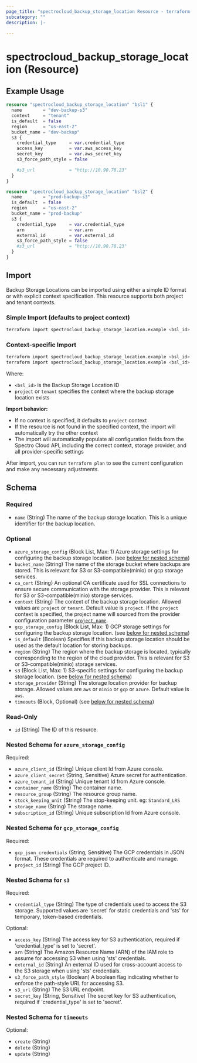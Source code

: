 ```yaml
---
page_title: "spectrocloud_backup_storage_location Resource - terraform-provider-spectrocloud"
subcategory: ""
description: |-
  
---
```


# spectrocloud_backup_storage_location (Resource)

  

## Example Usage


```terraform
resource "spectrocloud_backup_storage_location" "bsl1" {
  name        = "dev-backup-s3"
  context     = "tenant"
  is_default  = false
  region      = "us-east-2"
  bucket_name = "dev-backup"
  s3 {
    credential_type     = var.credential_type
    access_key          = var.aws_access_key
    secret_key          = var.aws_secret_key
    s3_force_path_style = false

    #s3_url             = "http://10.90.78.23"
  }
}

resource "spectrocloud_backup_storage_location" "bsl2" {
  name        = "prod-backup-s3"
  is_default  = false
  region      = "us-east-2"
  bucket_name = "prod-backup"
  s3 {
    credential_type     = var.credential_type
    arn                 = var.arn
    external_id         = var.external_id
    s3_force_path_style = false
    #s3_url             = "http://10.90.78.23"
  }
}
```

## Import

Backup Storage Locations can be imported using either a simple ID format or with explicit context specification. This resource supports both project and tenant contexts.

### Simple Import (defaults to project context)

```bash
terraform import spectrocloud_backup_storage_location.example <bsl_id>:project
```

### Context-specific Import

```bash
terraform import spectrocloud_backup_storage_location.example <bsl_id>:project
terraform import spectrocloud_backup_storage_location.example <bsl_id>:tenant
```

Where:
- `<bsl_id>` is the Backup Storage Location ID
- `project` or `tenant` specifies the context where the backup storage location exists

**Import behavior:**
- If no context is specified, it defaults to `project` context
- If the resource is not found in the specified context, the import will automatically try the other context
- The import will automatically populate all configuration fields from the Spectro Cloud API, including the correct context, storage provider, and all provider-specific settings

After import, you can run `terraform plan` to see the current configuration and make any necessary adjustments.


<!-- schema generated by tfplugindocs -->
## Schema

### Required

- `name` (String) The name of the backup storage location. This is a unique identifier for the backup location.

### Optional

- `azure_storage_config` (Block List, Max: 1) Azure storage settings for configuring the backup storage location. (see [below for nested schema](#nestedblock--azure_storage_config))
- `bucket_name` (String) The name of the storage bucket where backups are stored. This is relevant for S3 or S3-compatible(minio) or gcp storage services.
- `ca_cert` (String) An optional CA certificate used for SSL connections to ensure secure communication with the storage provider. This is relevant for S3 or S3-compatible(minio) storage services.
- `context` (String) The context of the backup storage location. Allowed values are `project` or `tenant`. Default value is `project`. If  the `project` context is specified, the project name will sourced from the provider configuration parameter [`project_name`](https://registry.terraform.io/providers/spectrocloud/spectrocloud/latest/docs#schema).
- `gcp_storage_config` (Block List, Max: 1) GCP storage settings for configuring the backup storage location. (see [below for nested schema](#nestedblock--gcp_storage_config))
- `is_default` (Boolean) Specifies if this backup storage location should be used as the default location for storing backups.
- `region` (String) The region where the backup storage is located, typically corresponding to the region of the cloud provider. This is relevant for S3 or S3-compatible(minio) storage services.
- `s3` (Block List, Max: 1) S3-specific settings for configuring the backup storage location. (see [below for nested schema](#nestedblock--s3))
- `storage_provider` (String) The storage location provider for backup storage. Allowed values are `aws` or `minio` or `gcp` or `azure`. Default value is `aws`.
- `timeouts` (Block, Optional) (see [below for nested schema](#nestedblock--timeouts))

### Read-Only

- `id` (String) The ID of this resource.

<a id="nestedblock--azure_storage_config"></a>
### Nested Schema for `azure_storage_config`

Required:

- `azure_client_id` (String) Unique client Id from Azure console.
- `azure_client_secret` (String, Sensitive) Azure secret for authentication.
- `azure_tenant_id` (String) Unique tenant Id from Azure console.
- `container_name` (String) The container name.
- `resource_group` (String) The resource group name.
- `stock_keeping_unit` (String) The stop-keeping unit. eg: `Standard_LRS`
- `storage_name` (String) The storage name.
- `subscription_id` (String) Unique subscription Id from Azure console.


<a id="nestedblock--gcp_storage_config"></a>
### Nested Schema for `gcp_storage_config`

Required:

- `gcp_json_credentials` (String, Sensitive) The GCP credentials in JSON format. These credentials are required to authenticate and manage.
- `project_id` (String) The GCP project ID.


<a id="nestedblock--s3"></a>
### Nested Schema for `s3`

Required:

- `credential_type` (String) The type of credentials used to access the S3 storage. Supported values are 'secret' for static credentials and 'sts' for temporary, token-based credentials.

Optional:

- `access_key` (String) The access key for S3 authentication, required if 'credential_type' is set to 'secret'.
- `arn` (String) The Amazon Resource Name (ARN) of the IAM role to assume for accessing S3 when using 'sts' credentials.
- `external_id` (String) An external ID used for cross-account access to the S3 storage when using 'sts' credentials.
- `s3_force_path_style` (Boolean) A boolean flag indicating whether to enforce the path-style URL for accessing S3.
- `s3_url` (String) The S3 URL endpoint.
- `secret_key` (String, Sensitive) The secret key for S3 authentication, required if 'credential_type' is set to 'secret'.


<a id="nestedblock--timeouts"></a>
### Nested Schema for `timeouts`

Optional:

- `create` (String)
- `delete` (String)
- `update` (String)